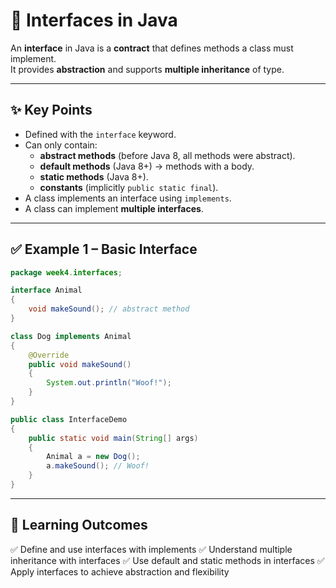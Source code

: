 # 🔌 Interfaces in Java

An **interface** in Java is a **contract** that defines methods a class must implement.  
It provides **abstraction** and supports **multiple inheritance** of type.

---

## ✨ Key Points

- Defined with the `interface` keyword.
- Can only contain:
    - **abstract methods** (before Java 8, all methods were abstract).
    - **default methods** (Java 8+) → methods with a body.
    - **static methods** (Java 8+).
    - **constants** (implicitly `public static final`).
- A class implements an interface using `implements`.
- A class can implement **multiple interfaces**.

---

## ✅ Example 1 – Basic Interface

```java
package week4.interfaces;

interface Animal 
{
    void makeSound(); // abstract method
}

class Dog implements Animal 
{
    @Override
    public void makeSound() 
    {
        System.out.println("Woof!");
    }
}

public class InterfaceDemo 
{
    public static void main(String[] args) 
    {
        Animal a = new Dog();
        a.makeSound(); // Woof!
    }
}
```

---

## 🎯 Learning Outcomes

✅ Define and use interfaces with implements
✅ Understand multiple inheritance with interfaces
✅ Use default and static methods in interfaces
✅ Apply interfaces to achieve abstraction and flexibility